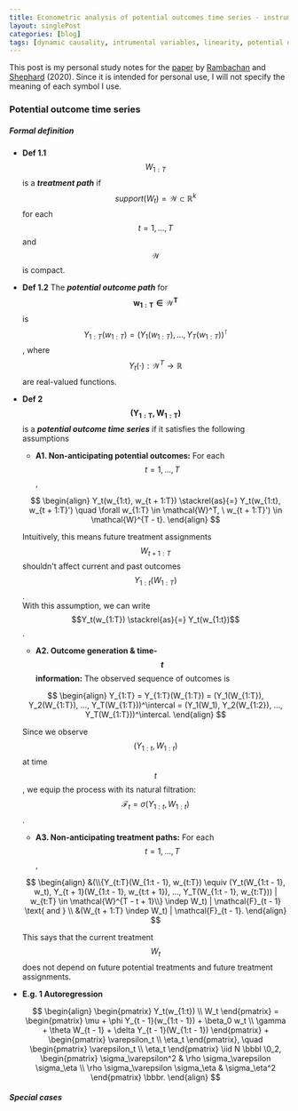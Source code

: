 ```yaml
---
title: Econometric analysis of potential outcomes time series - instruments, shocks, linearity, and the causal response function
layout: singlePost
categories: [blog]
tags: [dynamic causality, intrumental variables, linearity, potential outcomes, time series, shocks]
---
```


This post is my personal study notes for the [paper](https://arxiv.org/pdf/1903.01637.pdf) by [Rambachan](https://asheshrambachan.github.io) and [Shephard](https://scholar.harvard.edu/shephard/home) (2020).
Since it is intended for personal use, I will not specify the meaning of each symbol I use.


### Potential outcome time series

##### Formal definition

- **Def 1.1**  $$W_{1:T}$$ is a _**treatment path**_ if <br>
$$support(W_t) = \mathcal{W} \subset \mathbb{R}^k$$ for each $$t = 1, ..., T$$ and $$\mathcal{W}$$ is compact. 

- **Def 1.2**  The _**potential outcome path**_ for $$\pmb{w_{1:T} \in \mathcal{W}^T}$$ is <br>
$$Y_{1:T}(w_{1:T}) = (Y_1(w_{1:T}), ..., Y_T(w_{1:T}))^\intercal$$,
where $$Y_t(\cdot): \mathcal{W}^T \to \mathbb{R}$$ are real-valued functions. 

$$
\newcommand{\indep}{\perp\!\!\!\!\perp}
\newcommand{\iid}{\stackrel{iid}{\sim}}
\newcommand{\bbl}{\Big(}
\newcommand{\bbr}{\Big)}
\newcommand{\bbbl}{\Bigg(}
\newcommand{\bbbr}{\Bigg)}
\newcommand{\0}{\mathbf{0}}
\newcommand{\1}{\mathbf{1}}
$$

- **Def 2** $$\pmb{(Y_{1:T}, W_{1:T})}$$ is a _**potential outcome time series**_ if 
it satisfies the following assumptions

	- **A1. Non-anticipating potential outcomes:**
	For each $$t = 1, ..., T$$,

	$$
	\begin{align}
	Y_t(w_{1:t}, w_{t + 1:T}) 
	\stackrel{as}{=} Y_t(w_{1:t}, w_{t + 1:T}')
	\quad \forall w_{1:T} \in \mathcal{W}^T, \ w_{t + 1:T}') \in \mathcal{W}^{T - t}.
	\end{align}
	$$

	Intuitively, this means future treatment assignments $$W_{t + 1:T}$$ shouldn't affect current and past outcomes $$Y_{1:t}(W_{1:T})$$.  <br>
	With this assumption, we can write $$Y_t(w_{1:T}) \stackrel{as}{=} Y_t(w_{1:t})$$. 

	- **A2. Outcome generation & time-$$t$$ information:** 
	The observed sequence of outcomes is

	$$
	\begin{align}
	Y_{1:T} 
	= Y_{1:T}(W_{1:T}) 
	= (Y_1(W_{1:T}), Y_2(W_{1:T}), ..., Y_T(W_{1:T}))^\intercal 
	= (Y_1(W_1), Y_2(W_{1:2}), ..., Y_T(W_{1:T}))^\intercal.
	\end{align}
	$$

	Since we observe $$(Y_{1:t}, W_{1:t})$$ at time $$t$$, we equip the process with its natural filtration: $$\mathcal{F}_t = \sigma(Y_{1:t}, W_{1:t})$$. 

	- **A3. Non-anticipating treatment paths:** 
	For each $$t = 1, ..., T$$,

	$$
	\begin{align}
	&(\\{Y_{t:T}(W_{1:t - 1}, w_{t:T}) \equiv (Y_t(W_{1:t - 1}, w_t), Y_{t + 1}(W_{1:t - 1}, w_{t:t + 1}), ..., Y_T(W_{1:t - 1}, w_{t:T})) | w_{t:T} \in \mathcal{W}^{T - t + 1}\\} \indep W_t) | \mathcal{F}_{t - 1}
	\text{ and } \\
	&(W_{t + 1:T} \indep W_t) | \mathcal{F}_{t - 1}.
	\end{align}
	$$

	This says that the current treatment $$W_t$$ does not depend on future potential treatments and future treatment assignments. 

- **E.g. 1 Autoregression** 

  	$$
	\begin{align}
	\begin{pmatrix}
	Y_t(w_{1:t}) \\
	W_t
	\end{pmatrix}
	= \begin{pmatrix}
	\mu + \phi Y_{t - 1}(w_{1:t - 1}) + \beta_0 w_t \\
	\gamma + \theta W_{t - 1} + \delta Y_{t - 1}(W_{1:t - 1})
	\end{pmatrix} + 
	\begin{pmatrix}
	\varepsilon_t \\
	\eta_t
	\end{pmatrix}, 
	\quad
	\begin{pmatrix}
	\varepsilon_t \\
	\eta_t
	\end{pmatrix}
	\iid
	N
	\bbbl 
	\0_2,
	\begin{pmatrix}
	\sigma_\varepsilon^2 & \rho \sigma_\varepsilon \sigma_\eta \\
	\rho \sigma_\varepsilon \sigma_\eta & \sigma_\eta^2
	\end{pmatrix}
	\bbbr.
	\end{align} 
	$$

##### Special cases















